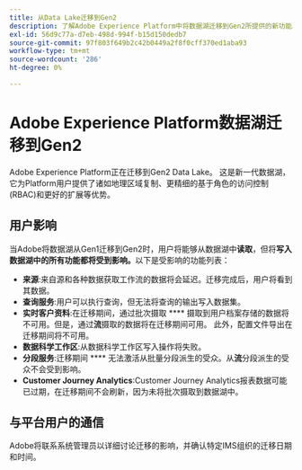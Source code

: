 ```yaml
---
title: 从Data Lake迁移到Gen2
description: 了解Adobe Experience Platform中将数据湖迁移到Gen2所提供的新功能。
exl-id: 56d9c77a-d7eb-498d-994f-b15d150dedb7
source-git-commit: 97f803f649b2c42b0449a2f8f0cff370ed1aba93
workflow-type: tm+mt
source-wordcount: '286'
ht-degree: 0%

---
```


# Adobe Experience Platform数据湖迁移到Gen2

Adobe Experience Platform正在迁移到Gen2 Data Lake。 这是新一代数据湖，它为Platform用户提供了诸如地理区域复制、更精细的基于角色的访问控制(RBAC)和更好的扩展等优势。

## 用户影响

当Adobe将数据湖从Gen1迁移到Gen2时，用户将能够从数据湖中&#x200B;**读取**，但将&#x200B;**写入数据湖中的所有功能都将受到影响。**&#x200B;以下是受影响的功能列表：

- **来源**:来自源和各种数据获取工作流的数据将会延迟。迁移完成后，用户将看到其数据。
- **查询服务**:用户可以执行查询，但无法将查询的输出写入数据集。
- **实时客户资料**:在迁移期间，通过批次摄取 **** 摄取到用户档案存储的数据将不可用。但是，通过&#x200B;**流**&#x200B;摄取的数据将在迁移期间可用。 此外，配置文件导出在迁移期间将不可用。
- **数据科学工作区**:从数据科学工作区写入操作将失败。
- **分段服务**:迁移期间 **** 无法激活从批量分段派生的受众。从&#x200B;**流**&#x200B;分段派生的受众不会受到影响。
- **Customer Journey Analytics**:Customer Journey Analytics报表数据可能已过期，在迁移期间不会刷新，因为未将批次摄取到数据湖中。

## 与平台用户的通信

Adobe将联系系统管理员以详细讨论迁移的影响，并确认特定IMS组织的迁移日期和时间。
